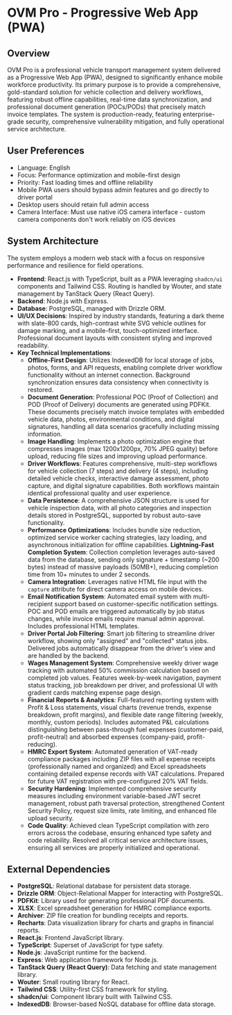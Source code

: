 # OVM Pro - Progressive Web App (PWA)

## Overview
OVM Pro is a professional vehicle transport management system delivered as a Progressive Web App (PWA), designed to significantly enhance mobile workforce productivity. Its primary purpose is to provide a comprehensive, gold-standard solution for vehicle collection and delivery workflows, featuring robust offline capabilities, real-time data synchronization, and professional document generation (POCs/PODs) that precisely match invoice templates. The system is production-ready, featuring enterprise-grade security, comprehensive vulnerability mitigation, and fully operational service architecture.

## User Preferences
- Language: English
- Focus: Performance optimization and mobile-first design
- Priority: Fast loading times and offline reliability
- Mobile PWA users should bypass admin features and go directly to driver portal
- Desktop users should retain full admin access
- Camera Interface: Must use native iOS camera interface - custom camera components don't work reliably on iOS devices

## System Architecture
The system employs a modern web stack with a focus on responsive performance and resilience for field operations.
- **Frontend**: React.js with TypeScript, built as a PWA leveraging `shadcn/ui` components and Tailwind CSS. Routing is handled by Wouter, and state management by TanStack Query (React Query).
- **Backend**: Node.js with Express.
- **Database**: PostgreSQL, managed with Drizzle ORM.
- **UI/UX Decisions**: Inspired by industry standards, featuring a dark theme with slate-800 cards, high-contrast white SVG vehicle outlines for damage marking, and a mobile-first, touch-optimized interface. Professional document layouts with consistent styling and improved readability.
- **Key Technical Implementations**:
    - **Offline-First Design**: Utilizes IndexedDB for local storage of jobs, photos, forms, and API requests, enabling complete driver workflow functionality without an internet connection. Background synchronization ensures data consistency when connectivity is restored.
    - **Document Generation**: Professional POC (Proof of Collection) and POD (Proof of Delivery) documents are generated using PDFKit. These documents precisely match invoice templates with embedded vehicle data, photos, environmental conditions, and digital signatures, handling all data scenarios gracefully including missing information.
    - **Image Handling**: Implements a photo optimization engine that compresses images (max 1200x1200px, 70% JPEG quality) before upload, reducing file sizes and improving upload performance.
    - **Driver Workflows**: Features comprehensive, multi-step workflows for vehicle collection (7 steps) and delivery (4 steps), including detailed vehicle checks, interactive damage assessment, photo capture, and digital signature capabilities. Both workflows maintain identical professional quality and user experience.
    - **Data Persistence**: A comprehensive JSON structure is used for vehicle inspection data, with all photo categories and inspection details stored in PostgreSQL, supported by robust auto-save functionality.
    - **Performance Optimizations**: Includes bundle size reduction, optimized service worker caching strategies, lazy loading, and asynchronous initialization for offline capabilities. **Lightning-Fast Completion System**: Collection completion leverages auto-saved data from the database, sending only signature + timestamp (~200 bytes) instead of massive payloads (50MB+), reducing completion time from 10+ minutes to under 2 seconds.
    - **Camera Integration**: Leverages native HTML file input with the `capture` attribute for direct camera access on mobile devices.
    - **Email Notification System**: Automated email system with multi-recipient support based on customer-specific notification settings. POC and POD emails are triggered automatically by job status changes, while invoice emails require manual admin approval. Includes professional HTML templates.
    - **Driver Portal Job Filtering**: Smart job filtering to streamline driver workflow, showing only "assigned" and "collected" status jobs. Delivered jobs automatically disappear from the driver's view and are handled by the backend.
    - **Wages Management System**: Comprehensive weekly driver wage tracking with automated 50% commission calculation based on completed job values. Features week-by-week navigation, payment status tracking, job breakdown per driver, and professional UI with gradient cards matching expense page design.
    - **Financial Reports & Analytics**: Full-featured reporting system with Profit & Loss statements, visual charts (revenue trends, expense breakdown, profit margins), and flexible date range filtering (weekly, monthly, custom periods). Includes automated P&L calculations distinguishing between pass-through fuel expenses (customer-paid, profit-neutral) and absorbed expenses (company-paid, profit-reducing).
    - **HMRC Export System**: Automated generation of VAT-ready compliance packages including ZIP files with all expense receipts (professionally named and organized) and Excel spreadsheets containing detailed expense records with VAT calculations. Prepared for future VAT registration with pre-configured 20% VAT fields.
    - **Security Hardening**: Implemented comprehensive security measures including environment variable-based JWT secret management, robust path traversal protection, strengthened Content Security Policy, request size limits, rate limiting, and enhanced file upload security.
    - **Code Quality**: Achieved clean TypeScript compilation with zero errors across the codebase, ensuring enhanced type safety and code reliability. Resolved all critical service architecture issues, ensuring all services are properly initialized and operational.

## External Dependencies
- **PostgreSQL**: Relational database for persistent data storage.
- **Drizzle ORM**: Object-Relational Mapper for interacting with PostgreSQL.
- **PDFKit**: Library used for generating professional PDF documents.
- **XLSX**: Excel spreadsheet generation for HMRC compliance exports.
- **Archiver**: ZIP file creation for bundling receipts and reports.
- **Recharts**: Data visualization library for charts and graphs in financial reports.
- **React.js**: Frontend JavaScript library.
- **TypeScript**: Superset of JavaScript for type safety.
- **Node.js**: JavaScript runtime for the backend.
- **Express**: Web application framework for Node.js.
- **TanStack Query (React Query)**: Data fetching and state management library.
- **Wouter**: Small routing library for React.
- **Tailwind CSS**: Utility-first CSS framework for styling.
- **shadcn/ui**: Component library built with Tailwind CSS.
- **IndexedDB**: Browser-based NoSQL database for offline data storage.